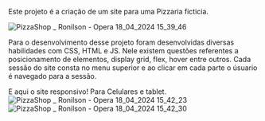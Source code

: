 Este projeto é a criação de um site para uma Pizzaria ficticia.

![PizzaShop _ Ronilson - Opera 18_04_2024 15_39_46](https://github.com/RoniPereira01/Pizzaria/assets/129990000/b7492ae8-ff5a-4557-83c6-5e7ef4125f29)

Para o desenvolvimento desse projeto foram desenvolvidas diversas habilidades com CSS, HTML e JS.
Nele existem questões referentes a posicionamento de elementos, display grid, flex, hover entre outros.
Cada sessão do site consta no menu superior e ao clicar em cada parte o úsuario é navegado para a sessão.

E aqui o site responsivo! Para Celulares e tablet.
![PizzaShop _ Ronilson - Opera 18_04_2024 15_42_23](https://github.com/RoniPereira01/Pizzaria/assets/129990000/97c778b0-3a35-4ea4-9b75-968c673856a7)
![PizzaShop _ Ronilson - Opera 18_04_2024 15_42_30](https://github.com/RoniPereira01/Pizzaria/assets/129990000/9a1a8a8e-8649-4d0b-b8f0-667e9510d2b5)
